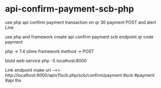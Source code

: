 # api-confirm-payment-scb-php
use php api confirm payment transaction on qr 30 payment POST and alert Line 

use php and framework
 create api confirm payment scb endpoint 
 qr code payment 

php -> 7.4
 slime framework
 method -> POST

bluid web service
 php -S localhost:8000

Link endpoint
 make url -->> http://localhost:8000/apiv11scb.php/scb/confirm/payment
 #scb #payment #api
thx
